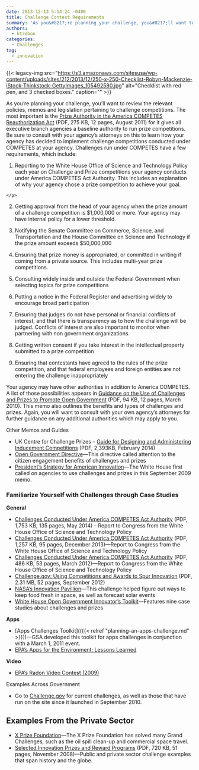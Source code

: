 ```yaml
---
date: 2013-12-13 5:14:24 -0400
title: Challenge Contest Requirements
summary: 'As you&#8217;re planning your challenge, you&#8217;ll want to review the relevant policies, memos and legislation pertaining to challenge competitions. The most important is the Prize Authority in the America COMPETES Reauthorization Act (PDF, 275 KB, 12 pages, August 2011) for it gives all executive branch agencies a baseline authority to run prize competitions.  Be sure'
authors:
  - ktrebon
categories:
  - Challenges
tag:
  - innovation
---
```


{{< legacy-img src="https://s3.amazonaws.com/sitesusa/wp-content/uploads/sites/212/2013/12/250-x-250-Checklist-Robyn-Mackenzie-iStock-Thinkstock-GettyImages_105492580.jpg" alt="Checklist with red pen, and 3 checked boxes." caption="" >}} 

<p dir="ltr">
  As you&#8217;re planning your challenge, you&#8217;ll want to review the relevant policies, memos and legislation pertaining to challenge competitions. The most important is the <a href="https://cio.gov/wp-content/uploads/downloads/2012/09/Prize_Authority_in_the_America_COMPETES_Reauthorization_Act.pdf">Prize Authority in the America COMPETES Reauthorization Act</a> (PDF, 275 KB, 12 pages, August 2011) for it gives all executive branch agencies a baseline authority to run prize competitions.  Be sure to consult with your agency’s attorneys on this to learn how your agency has decided to implement challenge competitions conducted under COMPETES at your agency. Challenges run under COMPETES have a few requirements, which include:
</p>

  1. <p dir="ltr">
      Reporting to the White House Office of Science and Technology Policy each year on Challenge and Prize competitions your agency conducts under America COMPETES Act Authority. This includes an explanation of why your agency chose a prize competition to achieve your goal.
    </p>

<ol start="2">
  <li>
    <p dir="ltr">
      Getting approval from the head of your agency when the prize amount of a challenge competition is $1,000,000 or more. Your agency may have internal policy for a lower threshold.
    </p>
  </li>
</ol>

<ol start="3">
  <li>
    <p dir="ltr">
      Notifying the Senate Committee on Commerce, Science, and Transportation and the House Committee on Science and Technology if the prize amount exceeds $50,000,000
    </p>
  </li>
</ol>

<ol start="4">
  <li>
    <p dir="ltr">
      Ensuring that prize money is appropriated, or committed in writing if coming from a private source. This includes multi-year prize competitions.
    </p>
  </li>
</ol>

<ol start="5">
  <li>
    <p dir="ltr">
      Consulting widely inside and outside the Federal Government when selecting topics for prize competitions
    </p>
  </li>
</ol>

<ol start="6">
  <li>
    <p dir="ltr">
      Putting a notice in the Federal Register and advertising widely to encourage broad participation
    </p>
  </li>
</ol>

<ol start="7">
  <li>
    <p dir="ltr">
      Ensuring that judges do not have personal or financial conflicts of interest, and that there is transparency as to how the challenge will be judged. Conflicts of interest are also important to monitor when partnering with non government organizations.
    </p>
  </li>
</ol>

<ol start="8">
  <li>
    <p dir="ltr">
      Getting written consent if you take interest in the intellectual property submitted to a prize competition
    </p>
  </li>
</ol>

<ol start="9">
  <li>
    <p dir="ltr">
      Ensuring that contestants have agreed to the rules of the prize competition, and that federal employees and foreign entities are not entering the challenge inappropriately
    </p>
  </li>
</ol>

Your agency may have other authorities in addition to America COMPETES. A list of those possibilities appears in  [Guidance on the Use of Challenges and Prizes to Promote Open Government](http://www.whitehouse.gov/sites/default/files/omb/assets/memoranda_2010/m10-11.pdf) (PDF, 94 KB, 12 pages, March 2010). This memo also outlines the benefits and types of challenges and prizes. Again, you will want to consult with your own agency’s attorneys for further guidance on any additional authorities which may apply to you.

Other Memos and Guides

  * UK Centre for Challenge Prizes &#8211; [Guide for Designing and Administering Inducement Competitions](http://www.nesta.org.uk/publications/challenge-prizes-practice-guide "UK Centre for Challenge Prizes Design and Administration Guide") (PDF, 2,393KB, February 2014)
  * [Open Government Directive](http://www.whitehouse.gov/open/documents/open-government-directive)—This directive called attention to the citizen engagement benefits of challenges and prizes
  * [President’s Strategy for American Innovation](http://www.whitehouse.gov/innovation/strategy)—The White House first called on agencies to use challenges and prizes in this September 2009 memo.

### Familiarize Yourself with Challenges through Case Studies

**General**

  * [Challenges Conducted Under America COMPETES Act Authority](http://www.whitehouse.gov/sites/default/files/microsites/ostp/competes_prizesreport_fy13_final.pdf "COMPETES Report Calendar Year 2013") (PDF, 1,753 KB, 135 pages, May 2014) &#8211; Report to Congress from the White House Office of Science and Technology Policy
  * [Challenges Conducted Under America COMPETES Act Authority](http://www.whitehouse.gov/sites/default/files/microsites/ostp/competes_prizesreport_dec-2013.pdf) (PDF, 1,257 KB, 95 pages, December 2013)—Report to Congress from the White House Office of Science and Technology Policy
  * [Challenges Conducted Under America COMPETES Act Authority](http://www.whitehouse.gov/sites/default/files/microsites/ostp/competes_report_on_prizes_final.pdf) (PDF, 486 KB, 53 pages, March 2012)—Report to Congress from the White House Office of Science and Technology Policy
  * [Challenge.gov: Using Competitions and Awards to Spur Innovation](http://www.businessofgovernment.org/report/challengegov-using-competitions-and-awards-spur-innovation) (PDF, 2.31 MB, 52 pages, September 2012)
  * <span style="color: #0074bd"><a href="https://www.innocentive.com/ar/challenge/browse?pavilionName=NASA&pavilionId=1918&source=pavilion">NASA&#8217;s Innovation Pavillion</a></span>—This challenge helped figure out ways to keep food fresh in space, as well as forecast solar events
  * [White House Open Government Innovator&#8217;s Toolkit](http://www.whitehouse.gov/open/toolkit)—Features nine case studies about challenges and prizes

<div>
  <strong>Apps</strong>
</div>

  * [Apps Challenges Toolkit](({{< relref "planning-an-apps-challenge.md" >}}))—GSA developed this toolkit for apps challenges in conjunction with a March 1, 2011 event.
  * [EPA&#8217;s Apps for the Environment: Lessons Learned](http://www.epa.gov/greenapps/lessons.html)

**Video**

  * [EPA&#8217;s Radon Video Contest (2009)](http://www.slideshare.net/forumone/putting-your-audience-to-work-epas-radon-video-contest-presentation)

Examples Across Government

  * Go to [Challenge.gov](http://challenge.gov) for current challenges, as well as those that have run on the site since it launched in September 2010.

## Examples From the Private Sector

  * [X Prize Foundation](http://www.xprize.org/)—The X Prize Foundation has solved many Grand Challenges, such as the oil spill clean-up and commercial space travel.
  * [Selected Innovation Prizes and Reward Programs](http://keionline.org/misc-docs/research_notes/kei_rn_2008_1.pdf) (PDF, 720 KB, 51 pages, November 2008)—Public and private sector challenge examples that span history and the globe.

###